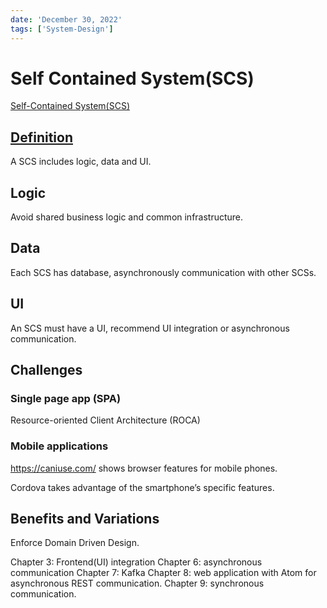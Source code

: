 ```yaml
---
date: 'December 30, 2022'
tags: ['System-Design']
---
```

# Self Contained System(SCS)

[Self-Contained System(SCS)](http://scs-architecture.org)

## [Definition](http://scs-architecture.org)

A SCS includes logic, data and UI.

## Logic

Avoid shared business logic and common infrastructure.

## Data

Each SCS has database, asynchronously communication with other
SCSs.

## UI

An SCS must have a UI, recommend UI integration or asynchronous
communication.

## Challenges

### Single page app (SPA)

Resource-oriented Client Architecture (ROCA)

### Mobile applications

https://caniuse.com/  shows browser features for mobile phones.

Cordova takes advantage of the smartphone’s specific features.

## Benefits and Variations

Enforce Domain Driven Design.

Chapter 3: Frontend(UI) integration
Chapter 6: asynchronous communication
Chapter 7: Kafka
Chapter 8: web application with Atom for asynchronous REST communication.
Chapter 9: synchronous communication.
